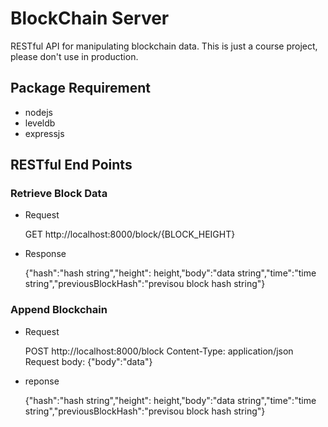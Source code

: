 # BlockChain Server

RESTful API for manipulating blockchain data. This is just a course project, please don't use in production. 

## Package Requirement

* nodejs 
* leveldb
* expressjs

## RESTful End Points

### Retrieve Block Data

* Request

  GET http://localhost:8000/block/{BLOCK_HEIGHT}

* Response

  {"hash":"hash string","height": height,"body":"data string","time":"time string","previousBlockHash":"previsou block hash string"}

### Append Blockchain

* Request

  POST http://localhost:8000/block
  Content-Type: application/json
  Request body: {"body":"data"}

* reponse

  {"hash":"hash string","height": height,"body":"data string","time":"time string","previousBlockHash":"previsou block hash string"}